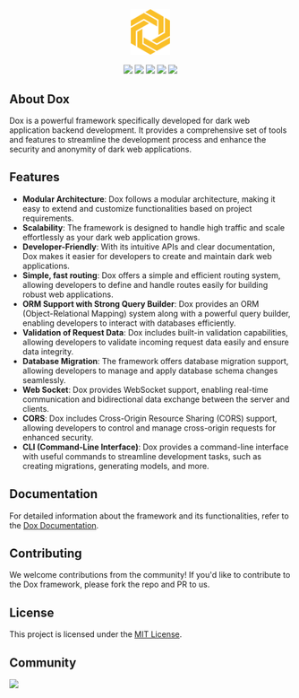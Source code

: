 <center>
<img style='margin-bottom: 15px' src="https://raw.githubusercontent.com/dartondox/assets/main/dox-logo.png" width="70" />
<div style="display:inliine-block">
<img src="https://img.shields.io/badge/Dart-0175C2?style=for-the-badge&logo=dart&logoColor=white" height="20"/> <img src="https://github.com/dartondox/dox-core/actions/workflows/test.yaml/badge.svg?branch=v1.x" height="20"/> <img src="https://img.shields.io/github/stars/dartondox/dox-core.svg" height="20"/> <img src="https://img.shields.io/github/forks/dartondox/dox-core.svg" height="20"/> <img src="https://img.shields.io/github/license/dartondox/dox-core.svg" height="20"/>
</div>
</center>

## About Dox

Dox is a powerful framework specifically developed for dark web application backend development. It provides a comprehensive set of tools and features to streamline the development process and enhance the security and anonymity of dark web applications.

## Features


- **Modular Architecture**: Dox follows a modular architecture, making it easy to extend and customize functionalities based on project requirements.
- **Scalability**: The framework is designed to handle high traffic and scale effortlessly as your dark web application grows.
- **Developer-Friendly**: With its intuitive APIs and clear documentation, Dox makes it easier for developers to create and maintain dark web applications.
- **Simple, fast routing**: Dox offers a simple and efficient routing system, allowing developers to define and handle routes easily for building robust web applications. 
- **ORM Support with Strong Query Builder**: Dox provides an ORM (Object-Relational Mapping) system along with a powerful query builder, enabling developers to interact with databases efficiently.
- **Validation of Request Data**: Dox includes built-in validation capabilities, allowing developers to validate incoming request data easily and ensure data integrity.
- **Database Migration**: The framework offers database migration support, allowing developers to manage and apply database schema changes seamlessly.
- **Web Socket**: Dox provides WebSocket support, enabling real-time communication and bidirectional data exchange between the server and clients.
- **CORS**: Dox includes Cross-Origin Resource Sharing (CORS) support, allowing developers to control and manage cross-origin requests for enhanced security.
- **CLI (Command-Line Interface)**: Dox provides a command-line interface with useful commands to streamline development tasks, such as creating migrations, generating models, and more.

## Documentation

For detailed information about the framework and its functionalities, refer to the [Dox Documentation](https://dartondox.dev).

## Contributing

We welcome contributions from the community! If you'd like to contribute to the Dox framework, please fork the repo and PR to us.

## License

This project is licensed under the [MIT License](LICENSE).

## Community

<img src="https://img.shields.io/badge/Discord-7289DA?style=for-the-badge&logo=discord&logoColor=white">
